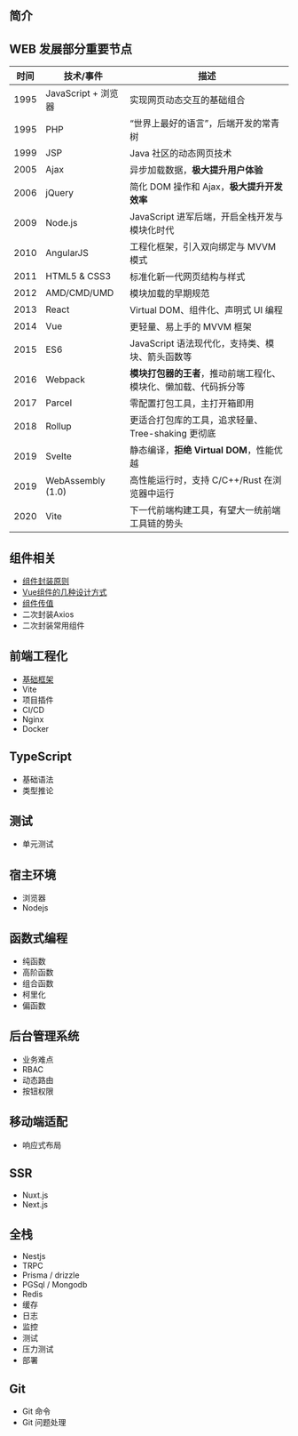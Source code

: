 ## 简介



## WEB 发展部分重要节点

| 时间   | 技术/事件             | 描述                                 |
| ---- | ----------------- | ---------------------------------- |
| 1995 | JavaScript + 浏览器  | 实现网页动态交互的基础组合                      |
| 1995 | PHP               | “世界上最好的语言”，后端开发的常青树                |
| 1999 | JSP               | Java 社区的动态网页技术                     |
| 2005 | Ajax              | 异步加载数据，**极大提升用户体验**                |
| 2006 | jQuery            | 简化 DOM 操作和 Ajax，**极大提升开发效率**       |
| 2009 | Node.js           | JavaScript 进军后端，开启全栈开发与模块化时代       |
| 2010 | AngularJS         | 工程化框架，引入双向绑定与 MVVM 模式              |
| 2011 | HTML5 & CSS3      | 标准化新一代网页结构与样式                      |
| 2012 | AMD/CMD/UMD       | 模块加载的早期规范                          |
| 2013 | React             | Virtual DOM、组件化、声明式 UI 编程          |
| 2014 | Vue               | 更轻量、易上手的 MVVM 框架                   |
| 2015 | ES6               | JavaScript 语法现代化，支持类、模块、箭头函数等      |
| 2016 | Webpack           | **模块打包器的王者**，推动前端工程化、模块化、懒加载、代码拆分等 |
| 2017 | Parcel            | 零配置打包工具，主打开箱即用                     |
| 2018 | Rollup            | 更适合打包库的工具，追求轻量、Tree-shaking 更彻底    |
| 2019 | Svelte            | 静态编译，**拒绝 Virtual DOM**，性能优越       |
| 2019 | WebAssembly (1.0) | 高性能运行时，支持 C/C++/Rust 在浏览器中运行       |
| 2020 | Vite              | 下一代前端构建工具，有望大一统前端工具链的势头            |

## 组件相关
- [组件封装原则](./组件封装原则.md)
- [Vue组件的几种设计方式](./Vue组件的几种设计方式.md)
- [组件传值](../vue/组件传值.md)
- 二次封装Axios
- 二次封装常用组件


## 前端工程化
- [基础框架](../engineering/base.md)
- Vite
- 项目插件
- CI/CD
- Nginx
- Docker

## TypeScript
- 基础语法
- 类型推论


## 测试
- 单元测试

## 宿主环境
- 浏览器
- Nodejs

## 函数式编程
- 纯函数
- 高阶函数
- 组合函数
- 柯里化
- 偏函数

## 后台管理系统
- 业务难点
- RBAC
- 动态路由
- 按钮权限

## 移动端适配
- 响应式布局

## SSR
- Nuxt.js
- Next.js

## 全栈
- Nestjs
- TRPC
- Prisma / drizzle
- PGSql / Mongodb
- Redis
- 缓存
- 日志
- 监控
- 测试
- 压力测试
- 部署

## Git
- Git 命令
- Git 问题处理
